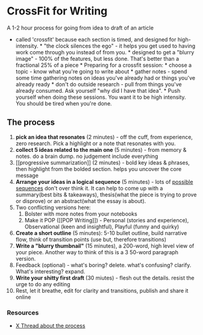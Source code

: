 # CrossFit for Writing 

A 1-2 hour process for going from idea to draft of an article

* called 'crossfit' because each section is timed, and designed for high-intensity. 
		* "the clock silences the ego" - it helps you get used to having work come through you instead of from you. 
		* designed to get a "blurry image" - 100% of the features, but less done. That's better than a fractional 25% of a piece
		* Preparing for a crossfit session: 
			* choose a topic - know what you're going to write about 
			* gather notes - spend some time gathering notes on ideas you've already had or things you've already ready 
			* don't do outside research - pull from things you've already consumed. Ask yourself "why did I have that idea". 
		* Push yourself when doing these sessions. You want it to be high intensity. You should be tired when you're done.  

## The process

1. **pick an idea that resonates** (2 minutes) - off the cuff, from experience, zero research. Pick a highlight or a note that resonates with you. 
2. **collect 5 ideas related to the main one** (5 minutes) - from memory & notes. do a brain dump. no judgement include everything
3. [[progressive summarization]] (2 minutes) - bold key ideas & phrases, then highlight from the bolded section. helps you uncover the core message
4. **Arrange your ideas in a logical sequence** (5 minutes) - lots of [possible sequences](https://wr1ter.com/logical-order) don't over think it. It can help to come up with a summary(best bits & takeaways), thesis(what the piece is trying to prove or disprove) or an abstract(what the essay is about).
5. Two conflicting versions here: 
	1. Bolster with more notes from your notebooks
	2. Make it POP ([[POP Writing]]) - Personal (stories and experience), Observational (keen and insightful), Playful (funny and quirky)
6. **Create a short outline** (5 minutes): 5-10 bullet outline, build narrative flow, think of transition points (use but, therefore transitions)
7. **Write a "blurry thumbnail"** (15 minutes), a 200-word, high level view of your piece. Another way to think of this is a 3 50-word paragraph version. 
8. Feedback (optional) - what's boring? delete. what's confusing? clarify. What's interesting? expand.
9. **Write your shitty first draft** (30 miutes) - flesh out the details. resist the urge to do any editing
10. Rest, let it breathe, edit for clarity and transitions, publish and share it online 

### Resources
* [X Thread about the process](https://www.roxinekee.com/blog/crossfit-for-writing-the-magical-way-to-get-writing-without-an-idea)
